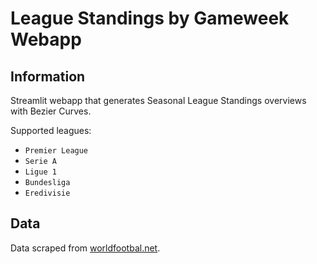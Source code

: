# League Standings by Gameweek Webapp

## Information
Streamlit webapp that generates Seasonal League Standings overviews with Bezier Curves.

Supported leagues:
* `Premier League`
* `Serie A`
* `Ligue 1`
* `Bundesliga`
* `Eredivisie`


## Data
Data scraped from [worldfootbal.net](https://www.worldfootball.net/). 
